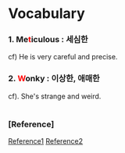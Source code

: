# Vocabulary

### 1. <strong>Me<span style="color:red">t</span>iculous</strong> : 세심한

cf) He is very careful and precise.

### 2. <strong><span style="color:red">W</span>onky</strong> : 이상한, 애매한

cf). She's strange and weird.

#

### [Reference]

[Reference1](https://www.youtube.com/watch?v=4HnwylqrPFM)
[Reference2](https://www.youtube.com/watch?v=OKm3wqAqd3E)

